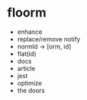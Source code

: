 # floorm

* enhance
* replace/remove notify
* normId -> [orm, id]
* flat(id)
* docs
* article
* jest
* optimize
* the doors

